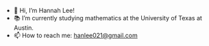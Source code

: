 - 👋 Hi, I’m Hannah Lee!
- 📚 I’m currently studying mathematics at the University of Texas at Austin.
- 📫 How to reach me: hanlee021@gmail.com

<!---
hannahlee2/hannahlee2 is a ✨ special ✨ repository because its `README.md` (this file) appears on your GitHub profile.
You can click the Preview link to take a look at your changes.
--->
